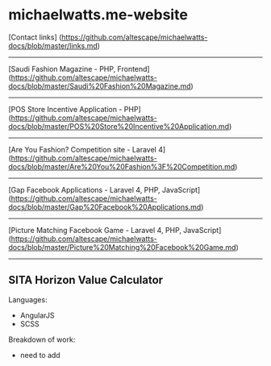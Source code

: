 michaelwatts.me-website
=======================

[Contact links] (https://github.com/altescape/michaelwatts-docs/blob/master/links.md)

---

[Saudi Fashion Magazine - PHP, Frontend] (https://github.com/altescape/michaelwatts-docs/blob/master/Saudi%20Fashion%20Magazine.md)

---

[POS Store Incentive Application - PHP] (https://github.com/altescape/michaelwatts-docs/blob/master/POS%20Store%20Incentive%20Application.md)

---

[Are You Fashion? Competition site - Laravel 4] (https://github.com/altescape/michaelwatts-docs/blob/master/Are%20You%20Fashion%3F%20Competition.md)

---

[Gap Facebook Applications - Laravel 4, PHP, JavaScript] (https://github.com/altescape/michaelwatts-docs/blob/master/Gap%20Facebook%20Applications.md)

---

[Picture Matching Facebook Game - Laravel 4, PHP, JavaScript] (https://github.com/altescape/michaelwatts-docs/blob/master/Picture%20Matching%20Facebook%20Game.md)

---

## SITA Horizon Value Calculator

Languages:
- AngularJS
- SCSS

Breakdown of work:
- need to add
